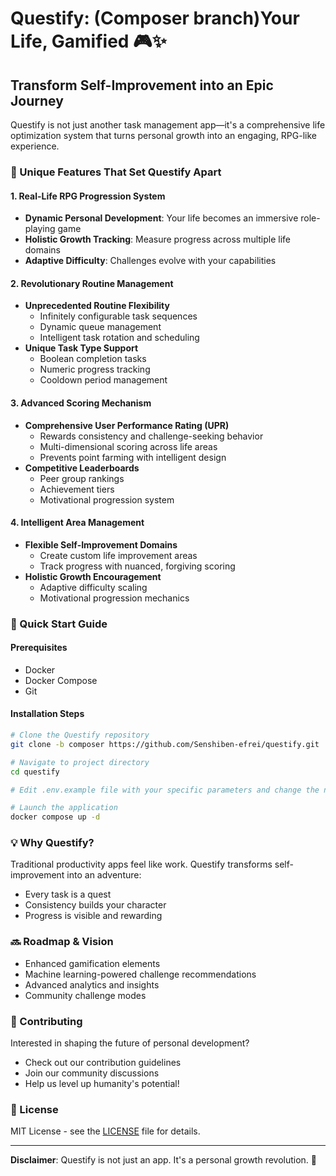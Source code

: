 # Questify: (Composer branch)Your Life, Gamified 🎮✨

## Transform Self-Improvement into an Epic Journey

Questify is not just another task management app—it's a comprehensive life optimization system that turns personal growth into an engaging, RPG-like experience.

### 🌟 Unique Features That Set Questify Apart

#### 1. Real-Life RPG Progression System
- **Dynamic Personal Development**: Your life becomes an immersive role-playing game
- **Holistic Growth Tracking**: Measure progress across multiple life domains
- **Adaptive Difficulty**: Challenges evolve with your capabilities

#### 2. Revolutionary Routine Management
- **Unprecedented Routine Flexibility**
  - Infinitely configurable task sequences
  - Dynamic queue management
  - Intelligent task rotation and scheduling
- **Unique Task Type Support**
  - Boolean completion tasks
  - Numeric progress tracking
  - Cooldown period management

#### 3. Advanced Scoring Mechanism
- **Comprehensive User Performance Rating (UPR)**
  - Rewards consistency and challenge-seeking behavior
  - Multi-dimensional scoring across life areas
  - Prevents point farming with intelligent design
- **Competitive Leaderboards**
  - Peer group rankings
  - Achievement tiers
  - Motivational progression system

#### 4. Intelligent Area Management
- **Flexible Self-Improvement Domains**
  - Create custom life improvement areas
  - Track progress with nuanced, forgiving scoring
- **Holistic Growth Encouragement**
  - Adaptive difficulty scaling
  - Motivational progression mechanics

### 🚀 Quick Start Guide

#### Prerequisites
- Docker
- Docker Compose
- Git

#### Installation Steps

```bash
# Clone the Questify repository
git clone -b composer https://github.com/Senshiben-efrei/questify.git

# Navigate to project directory
cd questify 

# Edit .env.example file with your specific parameters and change the name of the file to .env

# Launch the application
docker compose up -d
```

### 💡 Why Questify?

Traditional productivity apps feel like work. Questify transforms self-improvement into an adventure:
- Every task is a quest
- Consistency builds your character
- Progress is visible and rewarding

### 🔜 Roadmap & Vision
- Enhanced gamification elements
- Machine learning-powered challenge recommendations
- Advanced analytics and insights
- Community challenge modes

### 🤝 Contributing
Interested in shaping the future of personal development? 
- Check out our contribution guidelines
- Join our community discussions
- Help us level up humanity's potential!

### 📄 License
MIT License - see the [LICENSE](LICENSE) file for details.

---

**Disclaimer**: Questify is not just an app. It's a personal growth revolution. 🚀
